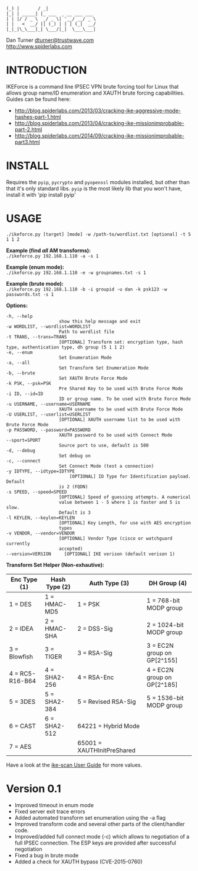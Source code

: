     (_) |       / _|                  
    |_| | _____| |_ ___  _ __ ___ ___ 
    | | |/ / _ \  _/ _ \| '__/ __/ _ \
    | |   <  __/ || (_) | | | (_|  __/
    |_|_|\_\___|_| \___/|_|  \___\___|
   
Dan Turner <dturner@trustwave.com>  
http://www.spiderlabs.com  

INTRODUCTION
============

IKEForce is a command line IPSEC VPN brute forcing tool for Linux that allows group name/ID enumeration and XAUTH brute forcing capabilities.  
Guides can be found here:  
* http://blog.spiderlabs.com/2013/03/cracking-ike-aggressive-mode-hashes-part-1.html  
* http://blog.spiderlabs.com/2013/04/cracking-ike-missionimprobable-part-2.html  
* http://blog.spiderlabs.com/2014/09/cracking-ike-missionimprobable-part3.html  


INSTALL
=======
Requires the `pyip`, `pycrypto` and `pyopenssl` modules installed, but other than that it's only standard libs.
`pyip` is the most likely lib that you won't have, install it with 'pip install pyip'

USAGE
=====

`./ikeforce.py [target] [mode] -w /path-to/wordlist.txt [optional] -t 5 1 1 2`

**Example (find *all* AM transforms):**  
`./ikeforce.py 192.168.1.110 -a -s 1`

**Example (enum mode):**  
`./ikeforce.py 192.168.1.110 -e -w groupnames.txt -s 1`

**Example (brute mode):**  
`./ikeforce.py 192.168.1.110 -b -i groupid -u dan -k psk123 -w passwords.txt -s 1`

**Options:**   
                    
    -h, --help
						show this help message and exit 
    -w WORDLIST, --wordlist=WORDLIST
						Path to wordlist file                
    -t TRANS, --trans=TRANS
						[OPTIONAL] Transform set: encryption type, hash type, authentication type, dh group (5 1 1 2)	
    -e, --enum
						Set Enumeration Mode
    -a, --all
    					Set Transform Set Enumeration Mode
    -b, --brute
						Set XAUTH Brute Force Mode
    -k PSK, --psk=PSK
    					Pre Shared Key to be used with Brute Force Mode
    -i ID, --id=ID
						ID or group name. To be used with Brute Force Mode
    -u USERNAME, --username=USERNAME
						XAUTH username to be used with Brute Force Mode
    -U USERLIST, --userlist=USERLIST
                        [OPTIONAL] XAUTH username list to be used with Brute Force Mode
    -p PASSWORD, --password=PASSWORD
                        XAUTH password to be used with Connect Mode
    --sport=SPORT
						Source port to use, default is 500
    -d, --debug
						Set debug on
    -c, --connect
						Set Connect Mode (test a connection)
    -y IDTYPE, --idtype=IDTYPE
    						[OPTIONAL] ID Type for Identification payload. Default
                        is 2 (FQDN)
    -s SPEED, --speed=SPEED
                        [OPTIONAL] Speed of guessing attempts. A numerical
                        value between 1 - 5 where 1 is faster and 5 is slow.
                        Default is 3
    -l KEYLEN, --keylen=KEYLEN
                        [OPTIONAL] Key Length, for use with AES encryption
                        types
    -v VENDOR, --vendor=VENDOR
                        [OPTIONAL] Vendor Type (cisco or watchguard currently
                        accepted)
    --version=VERSION     [OPTIONAL] IKE verison (default verison 1)

                        
**Transform Set Helper (Non-exhautive):**

|Enc Type (1)   |Hash Type (2) |Auth Type (3)             |DH Group (4)                   |
|---------------|--------------|--------------------------|----------------------------|	
|1 = DES        |1 = HMAC-MD5  |1 = PSK                   |1 = 768-bit MODP group      |
|2 = IDEA       |2 = HMAC-SHA  |2 = DSS-Sig               |2 = 1024-bit MODP group     |
|3 = Blowfish   |3 = TIGER     |3 = RSA-Sig               |3 = EC2N group on GP[2^155] |
|4 = RC5-R16-B64|4 = SHA2-256  |4 = RSA-Enc               |4 = EC2N group on GP[2^185] |
|5 = 3DES       |5 = SHA2-384  |5 = Revised RSA-Sig       |5 = 1536-bit MODP group     |
|6 = CAST       |6 = SHA2-512  |64221 = Hybrid Mode       |                            |
|7 = AES        |              |65001 = XAUTHInitPreShared|                            |

Have a look at the [ike-scan User Guide](http://www.nta-monitor.com/wiki/index.php/Ike-scan_User_Guide#Encryption_Algorithm_Values) for more values.

Version 0.1
=====
+ Improved timeout in enum mode
+ Fixed server exit trace errors
+ Added automated transform set enumeration using the -a flag
+ Improved transform code and several other parts of the client/handler code.
+ Improved/added full connect mode (-c) which allows to negotiation of a full IPSEC connection. The ESP keys are provided after successful negotiation
+ Fixed a bug in brute mode
+ Added a check for XAUTH bypass (CVE-2015-0760)
